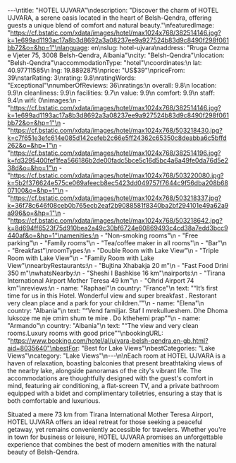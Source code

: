 ---\ntitle: "HOTEL UJVARA"\ndescription: "Discover the charm of HOTEL UJVARA, a serene oasis located in the heart of Belsh-Qendra, offering guests a unique blend of comfort and natural beauty."\nfeaturedImage: "https://cf.bstatic.com/xdata/images/hotel/max1024x768/382514146.jpg?k=1e699ad1193ac17a8b3d8692a3a08237ee9a927524b83d9c8490f298f061bb72&o=&hp=1"\nlanguage: en\nslug: hotel-ujvara\naddress: "Rruga Cezma e Vjeter 75, 3008 Belsh-Qendra, Albania"\ncity: "Belsh-Qendra"\nlocation: "Belsh-Qendra"\naccommodationType: "hotel"\ncoordinates:\n  lat: 40.97711585\n  lng: 19.8892875\nprice: "US$39"\npriceFrom: 39\nstarRating: 3\nrating: 9.8\nratingWords: "Exceptional"\nnumberOfReviews: 36\nratings:\n  overall: 9.8\n  location: 9.9\n  cleanliness: 9.9\n  facilities: 9.7\n  value: 9.9\n  comfort: 9.9\n  staff: 9.4\n  wifi: 0\nimages:\n  - "https://cf.bstatic.com/xdata/images/hotel/max1024x768/382514146.jpg?k=1e699ad1193ac17a8b3d8692a3a08237ee9a927524b83d9c8490f298f061bb72&o=&hp=1"\n  - "https://cf.bstatic.com/xdata/images/hotel/max1024x768/503218430.jpg?k=c7f651e3efc614e085d142cefeb2c66e5ff24362c65350c8deabba6c5bffd262&o=&hp=1"\n  - "https://cf.bstatic.com/xdata/images/hotel/max1024x768/382514196.jpg?k=fd3295400fef1fea566186b2de00fadc5bce5c16d5bc4a6a49fe0da76d5e238d&o=&hp=1"\n  - "https://cf.bstatic.com/xdata/images/hotel/max1024x768/503220080.jpg?k=5b2f376624e575ce069afeecb8ec5423dd049757f7644c9f56dba208b6807100&o=&hp=1"\n  - "https://cf.bstatic.com/xdata/images/hotel/max1024x768/503218337.jpg?k=36f78c646f08ceb0b765ecb2eaf2b9088581f8340ba2bf294101e49a62a9a996&o=&hp=1"\n  - "https://cf.bstatic.com/xdata/images/hotel/max1024x768/503218642.jpg?k=8d694ff6523f75d910bea2a49c30bf6724e60869493c4cd38a7edd3bcc9440af&o=&hp=1"\namenities:\n  - "Non-smoking rooms"\n  - "Free parking"\n  - "Family rooms"\n  - "Tea/coffee maker in all rooms"\n  - "Bar"\n  - "Breakfast"\nroomTypes:\n  - "Double Room with Lake View"\n  - "Triple Room with Lake View"\n  - "Family Room with Lake View"\nnearbyRestaurants:\n  - "Bujtina Xhabakja 20 m"\n  - "Fast Food Drini 350 m"\nwhatsNearby:\n  - "Sheshi I Bashkise 16 km"\nairports:\n  - "Tirana International Airport Mother Teresa 49 km"\n  - "Ohrid Airport 74 km"\nreviews:\n  - name: "Raphael"\n    country: "France"\n    text: "“It’s first time for us in this Hotel. Wonderful view and super breakfast . Restorant very clean place and a park for your children.”"\n  - name: "Elena"\n    country: "Albania"\n    text: "“Vend familjar. Staf I mrekullueshem. Dhe Dhoma luksoze me nje cmim shum te mire . Do kthehemi prap”"\n  - name: "Armando"\n    country: "Albania"\n    text: "“The view and very clean rooms.Luxury rooms with good price”"\nbookingURL: "https://www.booking.com/hotel/al/ujvara-belsh-qendra.en-gb.html?aid=8035640"\nbestFor: "Best for Lake Views"\nbestCategories: "Lake Views"\ncategory: "Lake Views"\n---\n\nEach room at HOTEL UJVARA is a haven of relaxation, boasting balconies that present breathtaking views of the nearby lake, alongside panoramas of the city's vibrant life. The accommodations are thoughtfully designed with the guest's comfort in mind, featuring air conditioning, a flat-screen TV, and a private bathroom equipped with a bidet and complimentary toiletries, ensuring a stay that is both comfortable and luxurious.

Situated a mere 73 km from Tirana International Mother Teresa Airport, HOTEL UJVARA offers an ideal retreat for those seeking a peaceful getaway, yet remains conveniently accessible for travelers. Whether you're in town for business or leisure, HOTEL UJVARA promises an unforgettable experience that combines the best of modern amenities with the natural beauty of Belsh-Qendra.